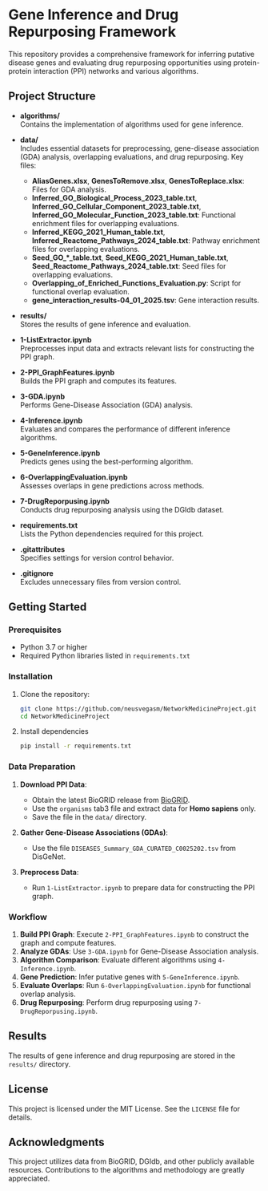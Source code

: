 # Gene Inference and Drug Repurposing Framework

This repository provides a comprehensive framework for inferring putative disease genes and evaluating drug repurposing opportunities using protein-protein interaction (PPI) networks and various algorithms.

## Project Structure

- **algorithms/**  
  Contains the implementation of algorithms used for gene inference.

- **data/**  
  Includes essential datasets for preprocessing, gene-disease association (GDA) analysis, overlapping evaluations, and drug repurposing. Key files:
  - **AliasGenes.xlsx**, **GenesToRemove.xlsx**, **GenesToReplace.xlsx**: Files for GDA analysis.
  - **Inferred_GO_Biological_Process_2023_table.txt**, **Inferred_GO_Cellular_Component_2023_table.txt**, **Inferred_GO_Molecular_Function_2023_table.txt**: Functional enrichment files for overlapping evaluations.
  - **Inferred_KEGG_2021_Human_table.txt**, **Inferred_Reactome_Pathways_2024_table.txt**: Pathway enrichment files for overlapping evaluations.
  - **Seed_GO_*_table.txt**, **Seed_KEGG_2021_Human_table.txt**, **Seed_Reactome_Pathways_2024_table.txt**: Seed files for overlapping evaluations.
  - **Overlapping_of_Enriched_Functions_Evaluation.py**: Script for functional overlap evaluation.
  - **gene_interaction_results-04_01_2025.tsv**: Gene interaction results.

- **results/**  
  Stores the results of gene inference and evaluation.

- **1-ListExtractor.ipynb**  
  Preprocesses input data and extracts relevant lists for constructing the PPI graph.

- **2-PPI_GraphFeatures.ipynb**  
  Builds the PPI graph and computes its features.

- **3-GDA.ipynb**  
  Performs Gene-Disease Association (GDA) analysis.

- **4-Inference.ipynb**  
  Evaluates and compares the performance of different inference algorithms.

- **5-GeneInference.ipynb**  
  Predicts genes using the best-performing algorithm.

- **6-OverlappingEvaluation.ipynb**  
  Assesses overlaps in gene predictions across methods.

- **7-DrugReporpusing.ipynb**  
  Conducts drug repurposing analysis using the DGIdb dataset.

- **requirements.txt**  
  Lists the Python dependencies required for this project.

- **.gitattributes**  
  Specifies settings for version control behavior.

- **.gitignore**  
  Excludes unnecessary files from version control.

## Getting Started

### Prerequisites
- Python 3.7 or higher
- Required Python libraries listed in `requirements.txt`

### Installation
1. Clone the repository:
   ```bash
   git clone https://github.com/neusvegasm/NetworkMedicineProject.git
   cd NetworkMedicineProject
   ```
2. Install dependencies
   ```bash
   pip install -r requirements.txt
   ```
### Data Preparation
1. **Download PPI Data**:
   - Obtain the latest BioGRID release from [BioGRID](https://thebiogrid.org/).
   - Use the `organisms` tab3 file and extract data for **Homo sapiens** only.
   - Save the file in the `data/` directory.

2. **Gather Gene-Disease Associations (GDAs)**:
   - Use the file `DISEASES_Summary_GDA_CURATED_C0025202.tsv` from DisGeNet.

3. **Preprocess Data**:
   - Run `1-ListExtractor.ipynb` to prepare data for constructing the PPI graph.

### Workflow
1. **Build PPI Graph**: Execute `2-PPI_GraphFeatures.ipynb` to construct the graph and compute features.
2. **Analyze GDAs**: Use `3-GDA.ipynb` for Gene-Disease Association analysis.
3. **Algorithm Comparison**: Evaluate different algorithms using `4-Inference.ipynb`.
4. **Gene Prediction**: Infer putative genes with `5-GeneInference.ipynb`.
5. **Evaluate Overlaps**: Run `6-OverlappingEvaluation.ipynb` for functional overlap analysis.
6. **Drug Repurposing**: Perform drug repurposing using `7-DrugReporpusing.ipynb`.

## Results
The results of gene inference and drug repurposing are stored in the `results/` directory.

## License
This project is licensed under the MIT License. See the `LICENSE` file for details.

## Acknowledgments
This project utilizes data from BioGRID, DGIdb, and other publicly available resources. Contributions to the algorithms and methodology are greatly appreciated.



